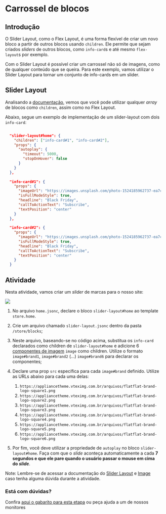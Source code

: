   # Carrossel de blocos

## Introdução

O Slider Layout, como o Flex Layout, é uma forma flexível de criar um novo bloco a partir de outros blocos usando `children`. Ele permite que sejam criados _sliders_ de outros blocos, como `info-card`s e até mesmo `flex-layout`s por exemplo.

Com o Slider Layout é possível criar um carrossel não só de imagens, como de qualquer conteúdo que se queira. Para este exemplo, vamos utilizar o Slider Layout para tornar um conjunto de info-cards em um slider.

## Slider Layout

Analisando a [documentação](https://developers.vtex.com/docs/vtex-slider-layout), vemos que você pode utilizar qualquer _array_ de blocos como `children`, assim como no Flex Layout.

Abaixo, segue um exemplo de implementação de um slider-layout com dois `info-card`:

```json

  "slider-layout#home": {
    "children": ["info-card#1", "info-card#2"],
    "props": {
      "autoplay": {
        "timeout": 5000,
        "stopOnHover": false
      }
    }
  },
  
  "info-card#1": {
    "props": {
      "imageUrl": "https://images.unsplash.com/photo-1524185962737-ea7c028a12cd?ixlib=rb-1.2.1&auto=format&fit=crop&w=1350&q=80",
      "isFullModeStyle": true,
      "headline": "Black Friday",
      "callToActionText": "Subscribe",
      "textPosition": "center"
    }
  },
  
  "info-card#2": {
    "props": {
      "imageUrl": "https://images.unsplash.com/photo-1524185962737-ea7c028a12cd?ixlib=rb-1.2.1&auto=format&fit=crop&w=1350&q=80",
      "isFullModeStyle": true,
      "headline": "Black Friday",
      "callToActionText": "Subscribe",
      "textPosition": "center"
    }
  }

```

## Atividade

Nesta atividade, vamos criar um _slider_ de marcas para o nosso site:

![](https://appliancetheme.vteximg.com.br/arquivos/brand-slider.png)

1. No arquivo `home.jsonc`, declare o bloco `slider-layout#home` ao template `store.home`.

2. Crie um arquivo chamado `slider-layout.jsonc` dentro da pasta `/store/blocks`;

3. Neste arquivo, baseando-se no código acima, substitua os `info-card` declarados como children de `slider-layout#home` e adicione 6 [componentes de imagem](https://vtex.io/docs/components/general/vtex.store-components/image) `image` como children. Utilize o formato `image#brand1`, `image#brand2` (...) `image#brand6` para declarar os componentes;

4. Declare uma prop `src` específica para cada `image#brand` definido. Utilize as URLs abaixo para cada uma delas:
   1.  `https://appliancetheme.vteximg.com.br/arquivos/flatflat-brand-logo-square1.png`
   2.  `https://appliancetheme.vteximg.com.br/arquivos/flatflat-brand-logo-square2.png`
   3.  `https://appliancetheme.vteximg.com.br/arquivos/flatflat-brand-logo-square3.png`
   4.  `https://appliancetheme.vteximg.com.br/arquivos/flatflat-brand-logo-square4.png`
   5.  `https://appliancetheme.vteximg.com.br/arquivos/flatflat-brand-logo-square5.png`
   6.  `https://appliancetheme.vteximg.com.br/arquivos/flatflat-brand-logo-square6.png`
   
5. Por fim, você deve utilizar a propriedade de `autoplay` no bloco `slider-layout#home`. Faça com que o _slide_ aconteça automaticamente a cada **7 segundos e que ele pare quando o usuário passar o mouse em cima do _slide_**.

Note: Lembre-se de acessar a documentação do [Slider Layout](https://developers.vtex.com/docs/vtex-slider-layout) e [Image](https://developers.vtex.com/docs/vtex-store-components-image) caso tenha alguma dúvida durante a atividade.

  ### Está com dúvidas?

  Confira [aqui o gabarito para esta etapa](https://vtex-enterprise-group.readme.io/learning/docs/course-layout-blocks-step03slider-answersheet) ou peça ajuda a um de nossos monitores